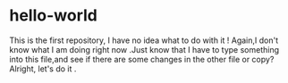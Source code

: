 # hello-world
This is the first repository, I have no idea what to do with it !
Again,I don't know what I am doing right now .Just know that I have to type something into this file,and see if there are some changes in the other file or copy? Alright, let's do it .
